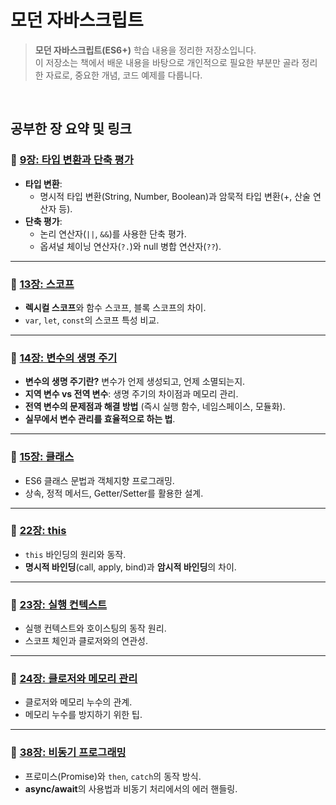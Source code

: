 # 모던 자바스크립트 
> **모던 자바스크립트(ES6+)** 학습 내용을 정리한 저장소입니다. <br/>
> 이 저장소는 책에서 배운 내용을 바탕으로 개인적으로 필요한 부분만 골라 정리한 자료로, 중요한 개념, 코드 예제를 다룹니다.  

<br/>

## **공부한 장 요약 및 링크**

### 📖 **[9장: 타입 변환과 단축 평가](./sections/09-type-conversion.md)**
- **타입 변환**:
  - 명시적 타입 변환(String, Number, Boolean)과 암묵적 타입 변환(+, 산술 연산자 등).
- **단축 평가**:
  - 논리 연산자(`||`, `&&`)를 사용한 단축 평가.
  - 옵셔널 체이닝 연산자(`?.`)와 null 병합 연산자(`??`).

---

### 📖 **[13장: 스코프](./sections/13-scope.md)**
- **렉시컬 스코프**와 함수 스코프, 블록 스코프의 차이.
- `var`, `let`, `const`의 스코프 특성 비교.

---

### 📖 **[14장: 변수의 생명 주기](./sections/14-variable-lifecycle.md)**
- **변수의 생명 주기란?** 변수가 언제 생성되고, 언제 소멸되는지.
- **지역 변수 vs 전역 변수**: 생명 주기의 차이점과 메모리 관리.
- **전역 변수의 문제점과 해결 방법** (즉시 실행 함수, 네임스페이스, 모듈화).
- **실무에서 변수 관리를 효율적으로 하는 법**.

---

### 📖 **[15장: 클래스](./sections/15-class.md)**
- ES6 클래스 문법과 객체지향 프로그래밍.
- 상속, 정적 메서드, Getter/Setter를 활용한 설계.

---

### 📖 **[22장: this](./sections/22-this.md)**
- `this` 바인딩의 원리와 동작.
- **명시적 바인딩**(call, apply, bind)과 **암시적 바인딩**의 차이.

---

### 📖 **[23장: 실행 컨텍스트](./sections/23-execution-context.md)**
- 실행 컨텍스트와 호이스팅의 동작 원리.
- 스코프 체인과 클로저와의 연관성.

---

### 📖 **[24장: 클로저와 메모리 관리](./sections/24-closure-memory.md)**
- 클로저와 메모리 누수의 관계.
- 메모리 누수를 방지하기 위한 팁.

---

### 📖 **[38장: 비동기 프로그래밍](./sections/38-async-programming.md)**
- 프로미스(Promise)와 `then`, `catch`의 동작 방식.
- **async/await**의 사용법과 비동기 처리에서의 에러 핸들링.

